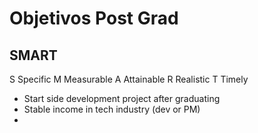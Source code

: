 # Objetivos Post Grad

## SMART

S Specific
M Measurable
A Attainable
R Realistic
T Timely

- Start side development project after graduating
- Stable income in tech industry (dev or PM)
-  
